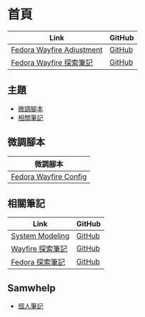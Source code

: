 

# 首頁

| Link | GitHub |
| ---- | ------ |
| [Fedora Wayfire Adjustment](https://samwhelp.github.io/fedora-wayfire-adjustment/) | [GitHub](https://github.com/samwhelp/fedora-wayfire-adjustment) |
| [Fedora Wayfire 探索筆記](https://samwhelp.github.io/note-about-fedora-wayfire/) | [GitHub](https://github.com/samwhelp/note-about-fedora-wayfire) |




## 主題

* [微調腳本](#微調腳本)
* [相關筆記](#相關筆記)




## 微調腳本

| 微調腳本 |
| -------- |
| [Fedora Wayfire Config](https://github.com/samwhelp/fedora-wayfire-adjustment/tree/main/prototype/main/wayfire-config/Main) |




## 相關筆記

| Link | GitHub |
| ---- | ------ |
| [System Modeling](https://samwhelp.github.io/system-modeling/) | [GitHub](https://github.com/samwhelp/system-modeling) |
| [Wayfire 探索筆記](https://samwhelp.github.io/note-about-wayfire/) | [GitHub](https://github.com/samwhelp/note-about-wayfire) |
| [Fedora 探索筆記](https://samwhelp.github.io/note-about-fedora/) | [GitHub](https://github.com/samwhelp/note-about-fedora) |




## Samwhelp

* [個人筆記](https://samwhelp.github.io/book/)
